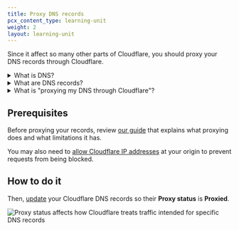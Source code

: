 ```yaml
---
title: Proxy DNS records
pcx_content_type: learning-unit
weight: 2
layout: learning-unit
---
```


Since it affect so many other parts of Cloudflare, you should proxy your DNS records through Cloudflare.

<details>
<summary>What is DNS?</summary>
<div>

DNS stands for Domain Name System.

Without DNS, we would have to remember long strings of numbers to access our favorite websites. With DNS, you just have to remember something like `example.com` and your browser goes to an IP address like `192.0.2.1`.

For more details on DNS, refer to the [Learning Center](https://www.cloudflare.com/learning/dns/what-is-dns/).

</div>
</details>

<details>
<summary>What are DNS records?</summary>
<div>

DNS records are instructions that live in authoritative DNS servers and provide information about a domain including what IP address is associated with that domain and how to handle requests for that domain.

- [DNS records (concept)](https://www.cloudflare.com/learning/dns/dns-records/)
- [DNS records in Cloudflare](/dns/manage-dns-records/reference/dns-record-types/)
- [Manage DNS records](/dns/manage-dns-records/how-to/create-dns-records/)

</div>
</details>

<details>
<summary>What is "proxying my DNS through Cloudflare"?</summary>
<div>

{{<render file="_proxied-records-definition.md" productFolder="dns">}}

- [Reverse proxy (definition)](https://www.cloudflare.com/learning/cdn/glossary/reverse-proxy/)
- [How Cloudflare works](/fundamentals/get-started/concepts/how-cloudflare-works/)
- [DNS record proxy status](/dns/manage-dns-records/reference/proxied-dns-records/)

</div>
</details>

## Prerequisites

Before proxying your records, review [our guide](/dns/manage-dns-records/reference/proxied-dns-records/) that explains what proxying does and what limitations it has.

You may also need to [allow Cloudflare IP addresses](/fundamentals/get-started/setup/allow-cloudflare-ip-addresses/) at your origin to prevent requests from being blocked.

## How to do it

Then, [update](/dns/manage-dns-records/how-to/create-dns-records/#edit-dns-records) your Cloudflare DNS records so their **Proxy status** is **Proxied**.

![Proxy status affects how Cloudflare treats traffic intended for specific DNS records](/images/dns/proxy-status-screenshot.png)